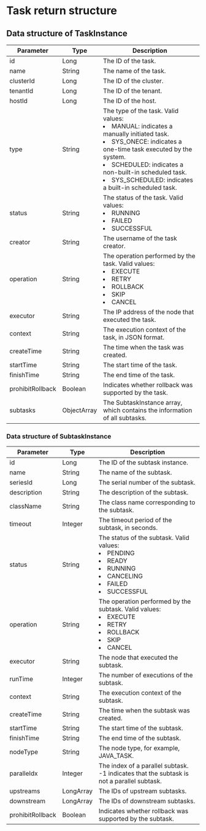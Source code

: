 # Task return structure

## Data structure of TaskInstance

|    Parameter     |    Type     | Description     |
|------------------|-------------|--------------------|
| id               | Long        | The ID of the task.      |
| name             | String      | The name of the task.      |
| clusterId        | Long        | The ID of the cluster.     |
| tenantId         | Long        | The ID of the tenant.      |
| hostId           | Long        | The ID of the host.           |
| type             | String      | The type of the task. Valid values: <li> MANUAL: indicates a manually initiated task.   </li><li>SYS_ONECE: indicates a one-time task executed by the system. </li>   <li> SCHEDULED: indicates a non-built-in scheduled task.</li>   <li> SYS_SCHEDULED: indicates a built-in scheduled task.</li>    |
| status           | String      | The status of the task. Valid values: <li>RUNNING</li><li> FAILED </li>   <li> SUCCESSFUL </li>       |
| creator          | String      | The username of the task creator.       |
| operation        | String      | The operation performed by the task. Valid values: <li>EXECUTE</li><li> RETRY   </li><li>ROLLBACK</li><li> SKIP</li>    <li> CANCEL</li>                                                                                                    |
| executor         | String      | The IP address of the node that executed the task.       |
| context          | String      | The execution context of the task, in JSON format.         |
| createTime       | String      | The time when the task was created.      |
| startTime        | String      | The start time of the task.          |
| finishTime       | String      | The end time of the task.        |
| prohibitRollback | Boolean     | Indicates whether rollback was supported by the task.       |
| subtasks         | ObjectArray | The SubtaskInstance array, which contains the information of all subtasks.         |

### Data structure of SubtaskInstance

|    Parameter     |   Type    |  Description      |
|------------------|-----------|-----------------------|
| id               | Long      | The ID of the subtask instance.     |
| name             | String    | The name of the subtask.       |
| seriesId         | Long      | The serial number of the subtask.      |
| description      | String    | The description of the subtask.        |
| className        | String    | The class name corresponding to the subtask.       |
| timeout          | Integer   | The timeout period of the subtask, in seconds.      |
| status           | String    | The status of the subtask. Valid values: <li>PENDING</li><li> READY  </li> <li>RUNNING</li><li> CANCELING </li>   <li>FAILED</li><li> SUCCESSFUL</li>    |
| operation        | String    | The operation performed by the subtask. Valid values: <li>EXECUTE</li><li> RETRY</li>    <li>ROLLBACK</li><li> SKIP</li>   <li>CANCEL </li>        |
| executor         | String    | The node that executed the subtask.       |
| runTime          | Integer   | The number of executions of the subtask.        |
| context          | String    | The execution context of the subtask.         |
| createTime       | String    | The time when the subtask was created.       |
| startTime        | String    | The start time of the subtask.        |
| finishTime       | String    | The end time of the subtask.        |
| nodeType         | String    | The node type, for example, JAVA_TASK.       |
| paralleIdx       | Integer   | The index of a parallel subtask. -1 indicates that the subtask is not a parallel subtask.       |
| upstreams        | LongArray | The IDs of upstream subtasks.       |
| downstream       | LongArray | The IDs of downstream subtasks.        |
| prohibitRollback | Boolean   | Indicates whether rollback was supported by the subtask.       |
